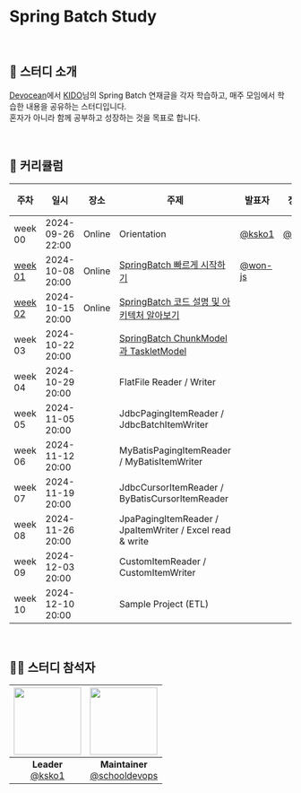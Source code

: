 # Spring Batch Study

<br/>

## 📝 스터디 소개
[Devocean](https://devocean.sk.com/)에서 [KIDO](https://devocean.sk.com/experts/view.do?ID=kido&boardType=&page=)님의 Spring Batch 연재글을 각자 학습하고, 매주 모임에서 학습한 내용을 공유하는 스터디입니다.<br/>
혼자가 아니라 함께 공부하고 성장하는 것을 목표로 합니다.

<br/>

## 📅 커리큘럼
| 주차 | 일시 | 장소 | 주제 | 발표자 | 정리자 | 완료 |
|---|---|:---:|---|---|---|:---:|
| week 00 | 2024-09-26 22:00 | Online | Orientation | [@ksko1](https://github.com/ksko1) | [@ksko1](https://github.com/ksko1) | ✔ |
| [week 01](week01) | 2024-10-08 20:00 | Online | [SpringBatch 빠르게 시작하기](https://devocean.sk.com/search/techBoardDetail.do?ID=166164) | [@won-js](https://github.com/won-js) |  | ✔ |
| [week 02](week02) | 2024-10-15 20:00| Online | [SpringBatch 코드 설명 및 아키텍처 알아보기](https://devocean.sk.com/search/techBoardDetail.do?ID=166690) |  |  |  |
| week 03 | 2024-10-22 20:00 |  | [SpringBatch ChunkModel과 TaskletModel](https://devocean.sk.com/search/techBoardDetail.do?ID=166694) |  |  |  |
| week 04 | 2024-10-29 20:00 |  | FlatFile Reader / Writer |  |  |  |
| week 05 | 2024-11-05 20:00 |  | JdbcPagingItemReader / JdbcBatchItemWriter |  |  |  |
| week 06 | 2024-11-12 20:00 |  | MyBatisPagingItemReader / MyBatisItemWriter |  |  |  |
| week 07 | 2024-11-19 20:00 |  | JdbcCursorItemReader / ByBatisCursorItemReader |  |  |  |
| week 08 | 2024-11-26 20:00 |  | JpaPagingItemReader / JpaItemWriter / Excel read & write |  |  |  |
| week 09 | 2024-12-03 20:00 |  | CustomItemReader / CustomItemWriter |  |  |  |
| week 10 | 2024-12-10 20:00 |  | Sample Project (ETL) |  |  |  |

<br/>

## 👩‍💻 스터디 참석자
| <img src="https://avatars.githubusercontent.com/u/18614482?v=4" width="120" height="120"/> | <img src="https://avatars.githubusercontent.com/u/66154381?v=4" width="120" height="120"/> |
|:---:|:---:|
| **Leader** <br/> [@ksko1](https://github.com/ksko1) | **Maintainer** <br/> [@schooldevops](https://github.com/schooldevops)
